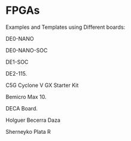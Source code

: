 # FPGAs

Examples and Templates using Different boards:

DE0-NANO

DE0-NANO-SOC

DE1-SOC

DE2-115.

C5G Cyclone V GX Starter Kit

Bemicro Max 10.

DECA Board.

Holguer Becerra Daza

Sherneyko Plata R
